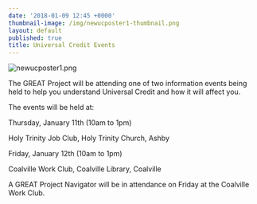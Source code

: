 ```yaml
---
date: '2018-01-09 12:45 +0000'
thumbnail-image: /img/newucposter1-thumbnail.png
layout: default
published: true
title: Universal Credit Events
---
```

![newucposter1.png]({{site.baseurl}}/img/newucposter1.png)

The GREAT Project will be attending one of two information events being held to help you understand Universal Credit and how it will affect you.

The events will be held at:

Thursday, January 11th (10am to 1pm)

Holy Trinity Job Club, Holy Trinity Church, Ashby

Friday, January 12th (10am to 1pm)

Coalville Work Club, Coalville Library, Coalville

A GREAT Project Navigator will be in attendance on Friday at the Coalville Work Club.
